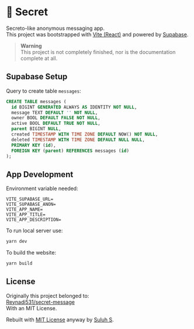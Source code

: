 # :eyes: Secret

Secreto-like anonymous messaging app.<br>
This project was bootstrapped with [Vite (React)](https://vitejs.dev/) and powered by [Supabase](https://supabase.io/).

> **Warning**<br>
> This project is not completely finished, nor is the documentation complete at all.

## Supabase Setup

Query to create table `messages`:

```sql
CREATE TABLE messages (
  id BIGINT GENERATED ALWAYS AS IDENTITY NOT NULL,
  message TEXT DEFAULT '' NOT NULL,
  owner BOOL DEFAULT FALSE NOT NULL,
  active BOOL DEFAULT TRUE NOT NULL,
  parent BIGINT NULL,
  created TIMESTAMP WITH TIME ZONE DEFAULT NOW() NOT NULL,
  deleted TIMESTAMP WITH TIME ZONE DEFAULT NULL NULL,
  PRIMARY KEY (id),
  FOREIGN KEY (parent) REFERENCES messages (id)
);
```

## App Development

Environment variable needed:

```
VITE_SUPABASE_URL=
VITE_SUPABASE_ANON=
VITE_APP_NAME=
VITE_APP_TITLE=
VITE_APP_DESCRIPTION=
```

To run local server use:

```bash
yarn dev
```

To build the website:

```bash
yarn build
```

## License

Originally this project belonged to:<br>
[Reynadi531/secret-message](https://github.com/Reynadi531/secret-message)<br>
With an MIT License.

Rebuilt with [MIT License](./LICENSE) anyway by [Suluh S](https://github.com/sooluh).
